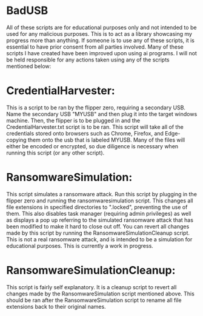 # BadUSB
All of these scripts are for educational purposes only and not intended to be used for any malicious purposes. This is to act as a library showcasing my progress more than anything. If someone is to use any of these scripts, it is essential to have prior consent from all parties involved. Many of these scripts I have created have been improved upon using ai programs. I will not be held responsible for any actions taken using any of the scripts mentioned below:

# CredentialHarvester:
This is a script to be ran by the flipper zero, requiring a secondary USB. Name the secondary USB "MYUSB" and then plug it into the target windows machine. Then, the flipper is to be plugged in and the CredentialHarvester.txt script is to be ran. This script will take all of the credentials stored onto browsers such as Chrome, Firefox, and Edge- copying them onto the usb that is labeled MYUSB. Many of the files will either be encoded or encrypted, so due diligence is necessary when running this script (or any other script).

# RansomwareSimulation:
This script simulates a ransomware attack. Run this script by plugging in the flipper zero and running the ransomwaresimulation script. This changes all file extensions in specified directories to ".locked", preventing the use of them. This also disables task manager (requiring admin privileges) as well as displays a pop up referring to the simulated ransomware attack that has been modified to make it hard to close out off. You can revert all changes made by this script by running the RansomwareSimulationCleanup script. This is not a real ransomware attack, and is intended to be a simulation for educational purposes. This is currently a work in progress.

# RansomwareSimulationCleanup:
This script is fairly self explanatory. It is a cleanup script to revert all changes made by the RansomwareSimulation script mentioned above. This should be ran after the RansomwareSimulation script to rename all file extensions back to their original names.


